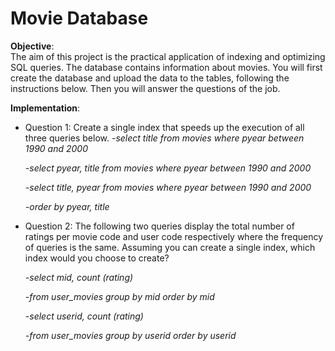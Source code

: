 # Movie Database

**Objective**:  
The aim of this project is the practical application of indexing and optimizing SQL queries. The database contains information about movies.
You will first create the database and upload the data to the tables, following the instructions below. Then you will answer the questions of the job.


**Implementation**:  

- Question 1: Create a single index that speeds up the execution of all three queries below.
  *\-select title from movies where pyear between 1990 and 2000*
  
  *\-select pyear, title from movies where pyear between 1990 and 2000*
  
  *\-select title, pyear from movies where pyear between 1990 and 2000*
  
  *\-order by pyear, title*


- Question 2: The following two queries display the total number of ratings per movie code and user code respectively where the frequency of queries is the same. Assuming you can create a single index, which index would you choose to create?

  *\-select mid, count (rating)*
  
  *\-from user_movies group by mid order by mid*
  
  *\-select userid, count (rating)*
  
  *\-from user_movies group by userid order by userid*
